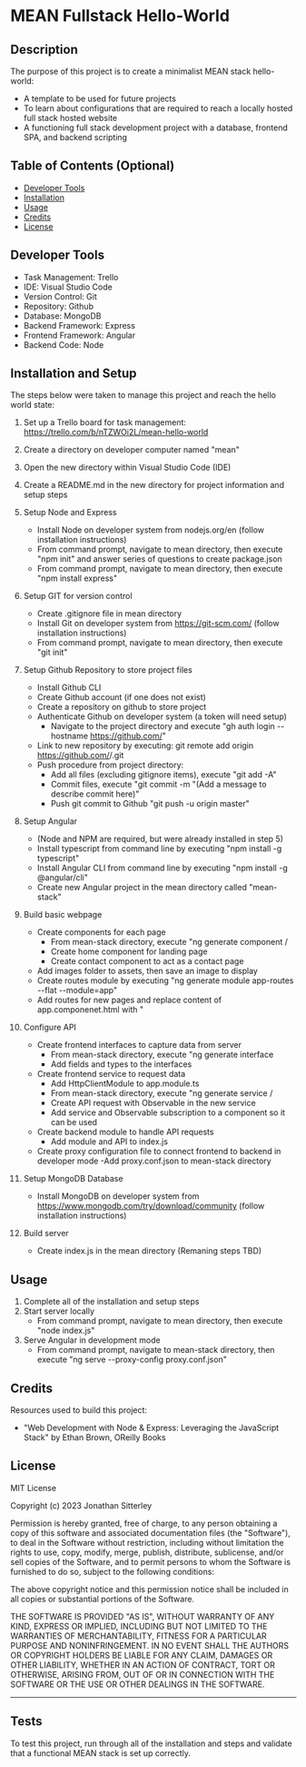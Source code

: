 # MEAN Fullstack Hello-World

## Description

The purpose of this project is to create a minimalist MEAN stack hello-world:

- A template to be used for future projects
- To learn about configurations that are required to reach a locally hosted full stack hosted website
- A functioning full stack development project with a database, frontend SPA, and backend scripting

## Table of Contents (Optional)

- [Developer Tools](#tools)
- [Installation](#installation)
- [Usage](#usage)
- [Credits](#credits)
- [License](#license)

## Developer Tools

- Task Management: Trello
- IDE: Visual Studio Code
- Version Control: Git
- Repository: Github
- Database: MongoDB
- Backend Framework: Express
- Frontend Framework: Angular
- Backend Code: Node

## Installation and Setup

The steps below were taken to manage this project and reach the hello world state:
1. Set up a Trello board for task management: https://trello.com/b/nTZWOi2L/mean-hello-world
2. Create a directory on developer computer named "mean"
3. Open the new directory within Visual Studio Code (IDE)
4. Create a README.md in the new directory for project information and setup steps
5. Setup Node and Express
    - Install Node on developer system from nodejs.org/en (follow installation instructions)
    - From command prompt, navigate to mean directory, then execute "npm init" and answer series of questions to create package.json
    - From command prompt, navigate to mean directory, then execute "npm install express"
6. Setup GIT for version control
    - Create .gitignore file in mean directory
    - Install Git on developer system from https://git-scm.com/ (follow installation instructions)
    - From command prompt, navigate to mean directory, then execute "git init"
7. Setup Github Repository to store project files
    - Install Github CLI
    - Create Github account (if one does not exist)
    - Create a repository on github to store project
    - Authenticate Github on developer system (a token will need setup)
        - Navigate to the project directory and execute "gh auth login --hostname https://github.com/<owner>"
    - Link to new repository by executing: git remote add origin https://github.com/<owner>/<repo name>.git
    - Push procedure from project directory:
        - Add all files (excluding gitignore items), execute "git add -A"
        - Commit files, execute "git  commit -m "(Add a message to describe commit here)"
        - Push git commit to Github "git push -u origin master"
8. Setup Angular
    - (Node and NPM are required, but were already installed in step 5)
    - Install typescript from command line by executing "npm install -g typescript"
    - Install Angular CLI from command line by executing "npm install -g @angular/cli"
    - Create new Angular project in the mean directory called "mean-stack"
9. Build basic webpage
    - Create components for each page
        - From mean-stack directory, execute "ng generate component <folder>/<component name>
        - Create home component for landing page
        - Create contact component to act as a contact page
    - Add images folder to assets, then save an image to display
    - Create routes module by executing "ng generate module app-routes --flat --module=app"
    - Add routes for new pages and replace content of app.componenet.html with "<router-outlet></router-outlet>
10. Configure API
    - Create frontend interfaces to capture data from server
        - From mean-stack directory, execute "ng generate interface <interface name>
        - Add fields and types to the interfaces
    - Create frontend service to request data
        - Add HttpClientModule to app.module.ts
        - From mean-stack directory, execute "ng generate service <folder>/<service name>
        - Create API request with Observable in the new service
        - Add service and Observable subscription to a component so it can be used
    - Create backend module to handle API requests
        - Add module and API to index.js
    - Create proxy configuration file to connect frontend to backend in developer mode
        -Add proxy.conf.json to mean-stack directory


90. Setup MongoDB Database
    - Install MongoDB on developer system from https://www.mongodb.com/try/download/community (follow installation instructions)
91. Build server
    - Create index.js in the mean directory
(Remaning steps TBD)

## Usage

1. Complete all of the installation and setup steps
2. Start server locally
    - From command prompt, navigate to mean directory, then execute "node index.js"
3. Serve Angular in development mode
    - From command prompt, navigate to mean-stack directory, then execute "ng serve --proxy-config proxy.conf.json"

## Credits

Resources used to build this project:
- "Web Development with Node & Express: Leveraging the JavaScript Stack" by Ethan Brown, OReilly Books

## License

MIT License

Copyright (c) 2023 Jonathan Sitterley

Permission is hereby granted, free of charge, to any person obtaining a copy
of this software and associated documentation files (the "Software"), to deal
in the Software without restriction, including without limitation the rights
to use, copy, modify, merge, publish, distribute, sublicense, and/or sell
copies of the Software, and to permit persons to whom the Software is
furnished to do so, subject to the following conditions:

The above copyright notice and this permission notice shall be included in all
copies or substantial portions of the Software.

THE SOFTWARE IS PROVIDED "AS IS", WITHOUT WARRANTY OF ANY KIND, EXPRESS OR
IMPLIED, INCLUDING BUT NOT LIMITED TO THE WARRANTIES OF MERCHANTABILITY,
FITNESS FOR A PARTICULAR PURPOSE AND NONINFRINGEMENT. IN NO EVENT SHALL THE
AUTHORS OR COPYRIGHT HOLDERS BE LIABLE FOR ANY CLAIM, DAMAGES OR OTHER
LIABILITY, WHETHER IN AN ACTION OF CONTRACT, TORT OR OTHERWISE, ARISING FROM,
OUT OF OR IN CONNECTION WITH THE SOFTWARE OR THE USE OR OTHER DEALINGS IN THE
SOFTWARE.

---

## Tests

To test this project, run through all of the installation and steps and validate that a functional MEAN stack is set up correctly.
